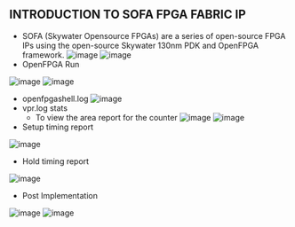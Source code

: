 ## INTRODUCTION TO SOFA FPGA FABRIC IP
- SOFA (Skywater Opensource FPGAs) are a series of open-source FPGA IPs using the open-source Skywater 130nm PDK and OpenFPGA framework.
![image](https://user-images.githubusercontent.com/92938137/171554026-e6d6c00a-b27e-4ba8-a35d-3e42e6f48293.png)
![image](https://user-images.githubusercontent.com/92938137/171554126-70061739-29b8-4b91-abd4-49e72e29d3fc.png)
- OpenFPGA Run

![image](https://user-images.githubusercontent.com/92938137/171554919-72f423f3-72b0-42ea-a8a0-c611c21988dd.png)
![image](https://user-images.githubusercontent.com/92938137/171556235-785629ee-376e-4d59-b546-cb69681d3702.png)
- openfpgashell.log
![image](https://user-images.githubusercontent.com/92938137/171556401-7b74a5a7-1b3b-4f5e-9eb8-119357803d2e.png)
- vpr.log stats
   - To view the area report for the counter
![image](https://user-images.githubusercontent.com/92938137/171557188-b69e1247-256f-484f-88ee-bca316e6bad1.png)
![image](https://user-images.githubusercontent.com/92938137/171557419-5294e381-eb0e-4924-b61c-7027ef86188b.png)
- Setup timing report

![image](https://user-images.githubusercontent.com/92938137/171559632-8862cece-a59d-4f61-9543-6fc3aece9ad4.png)
- Hold timing report 

![image](https://user-images.githubusercontent.com/92938137/171583379-89bf2a1b-0c51-45af-bf61-05e19a438fcf.png)
- Post Implementation

![image](https://user-images.githubusercontent.com/92938137/171589672-12f2a00a-99dd-428b-a261-53dedf37af7b.png)
![image](https://user-images.githubusercontent.com/92938137/171591811-4e060f77-843c-4825-98a1-a9f3364b163f.png)

